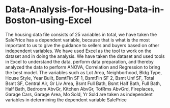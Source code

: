 # Data-Analysis-for-Housing-Data-in-Boston-using-Excel

The housing data file consists of 25 variables in total, we have taken the SalePrice 
has a dependent variable, because that is what is the most important to us to give 
the guidance to sellers and buyers based on other independent variables. We have 
used Excel as the tool to work on the dataset and in doing the analysis. We have 
taken the dataset and used tools in Excel to understand the data, perform data 
preparation, and thereby analyzed the data to perform ANOVA, Correlation and 
Regression to bring the best model. The variables such as Lot Area, Neighborhood, 
Bldg Type, House Style, Year Built, BsmtFin SF 1, BsmtFin SF 2, Bsmt Unf SF, Total 
Bsmt SF, Central Air, Gr Liv Area, Bsmt Full Bath, Bsmt Half Bath, Full Bath, Half 
Bath, Bedroom AbvGr, Kitchen AbvGr, TotRms AbvGrd, Fireplaces, Garage Cars, 
Garage Area, Mo Sold, Yr Sold are taken as independent variables in determining 
the dependent variable SalePrice
